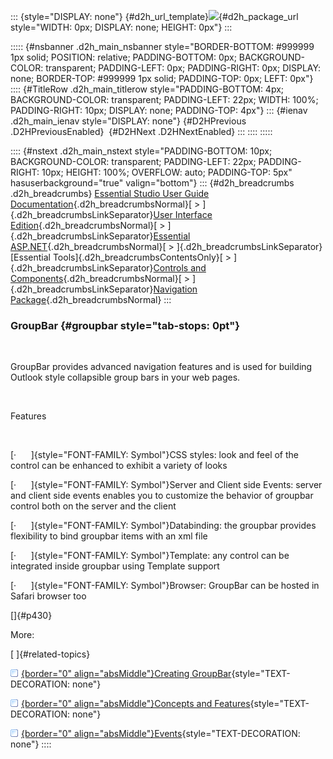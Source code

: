 ::: {style="DISPLAY: none"}
[](ms-xhelp:///?Id=d2h_url_template){#d2h_url_template}![](!package_url!){#d2h_package_url style="WIDTH: 0px; DISPLAY: none; HEIGHT: 0px"}
:::

::::: {#nsbanner .d2h_main_nsbanner style="BORDER-BOTTOM: #999999 1px solid; POSITION: relative; PADDING-BOTTOM: 0px; BACKGROUND-COLOR: transparent; PADDING-LEFT: 0px; PADDING-RIGHT: 0px; DISPLAY: none; BORDER-TOP: #999999 1px solid; PADDING-TOP: 0px; LEFT: 0px"}
:::: {#TitleRow .d2h_main_titlerow style="PADDING-BOTTOM: 4px; BACKGROUND-COLOR: transparent; PADDING-LEFT: 22px; WIDTH: 100%; PADDING-RIGHT: 10px; DISPLAY: none; PADDING-TOP: 4px"}
::: {#ienav .d2h_main_ienav style="DISPLAY: none"}
[](ms-xhelp:///?Id=0e5edf75-4f9c-43d9-ba51-e327f21190c3){#D2HPrevious .D2HPreviousEnabled}  [](ms-xhelp:///?Id=c219f5b3-a72b-4a9d-b5c4-9cc5df53709f){#D2HNext .D2HNextEnabled}
:::
::::
:::::

:::: {#nstext .d2h_main_nstext style="PADDING-BOTTOM: 10px; BACKGROUND-COLOR: transparent; PADDING-LEFT: 22px; PADDING-RIGHT: 10px; HEIGHT: 100%; OVERFLOW: auto; PADDING-TOP: 5px" hasuserbackground="true" valign="bottom"}
::: {#d2h_breadcrumbs .d2h_breadcrumbs}
[Essential Studio User Guide Documentation](ms-xhelp:///?Id=12457748-09e3-4d74-a240-8e049cedf030){.d2h_breadcrumbsNormal}[ \> ]{.d2h_breadcrumbsLinkSeparator}[User Interface Edition](ms-xhelp:///?Id=c29296b7-531c-413b-a0ec-488ca1f7f669){.d2h_breadcrumbsNormal}[ \> ]{.d2h_breadcrumbsLinkSeparator}[Essential ASP.NET](ms-xhelp:///?Id=25c35330-c127-4dad-9a92-ed79dc7261a6){.d2h_breadcrumbsNormal}[ \> ]{.d2h_breadcrumbsLinkSeparator}[Essential Tools]{.d2h_breadcrumbsContentsOnly}[ \> ]{.d2h_breadcrumbsLinkSeparator}[Controls and Components](ms-xhelp:///?Id=99dc3762-3a6c-4306-b62b-5aa347ed3105){.d2h_breadcrumbsNormal}[ \> ]{.d2h_breadcrumbsLinkSeparator}[Navigation Package](ms-xhelp:///?Id=0e5edf75-4f9c-43d9-ba51-e327f21190c3){.d2h_breadcrumbsNormal}
:::

### GroupBar {#groupbar style="tab-stops: 0pt"}

 

GroupBar provides advanced navigation features and is used for building Outlook style collapsible group bars in your web pages.

 

Features

 

[·      ]{style="FONT-FAMILY: Symbol"}CSS styles: look and feel of the control can be enhanced to exhibit a variety of looks

[·      ]{style="FONT-FAMILY: Symbol"}Server and Client side Events: server and client side events enables you to customize the behavior of groupbar control both on the server and the client

[·      ]{style="FONT-FAMILY: Symbol"}Databinding: the groupbar provides flexibility to bind groupbar items with an xml file

[·      ]{style="FONT-FAMILY: Symbol"}Template: any control can be integrated inside groupbar using Template support

[·      ]{style="FONT-FAMILY: Symbol"}Browser: GroupBar can be hosted in Safari browser too

[]{#p430} 

More:

[ ]{#related-topics}

[![](button.gif){border="0" align="absMiddle"}Creating GroupBar](ms-xhelp:///?Id=fbbbb931-44bc-4c81-b5bb-1cd5f8f776a3){style="TEXT-DECORATION: none"}

[![](button.gif){border="0" align="absMiddle"}Concepts and Features](ms-xhelp:///?Id=7b52be9c-d70b-47cd-a4ba-3f0455fd0670){style="TEXT-DECORATION: none"}

[![](button.gif){border="0" align="absMiddle"}Events](ms-xhelp:///?Id=0edd1b4e-885a-40ee-be22-ac554428c068){style="TEXT-DECORATION: none"}
::::
